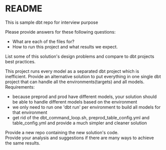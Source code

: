 # README

This is sample dbt repo for interview purpose

Please provide answers for these following questions:
* What are each of the files for?
* How to run this project and what results we expect.

List some of this solution's design problems and compare to dbt projects best practices.

This project runs every model as a separated dbt project which is inefficient.
Provide an alternative solution to put everything in one single dbt project that can handle all the environments(targets) and all models.
Requirements:
* because preprod and prod have different models, your solution should be able to handle different models based on the environment
* we only need to run one 'dbt run' per environment to build all models for that environment
* get rid of the dbt_command_loop.sh, preprod_table_config.yml and table_config.yml and provide a much simpler and cleaner solution

Provide a new repo containing the new solution's code.  
Provide your analysis and suggestions if there are many ways to achieve the same results.